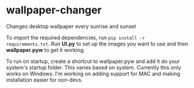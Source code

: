 # wallpaper-changer
Changes desktop wallpaper every sunrise and sunset

To import the required dependencies, run `pip install -r requirements.txt`.
Run **UI.py** to set up the images you want to use and then **wallpaper.pyw** to get it working.

To run on startup, create a shortcut to wallpaper.pyw and add it do your system's startup folder. This varies based on system.
Currently this only works on Windows. I'm working on adding support for MAC and making installation easier for non-devs.
